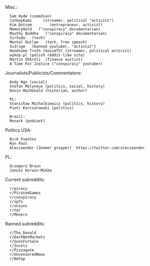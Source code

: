 Misc.:

      Sam Hyde (comedian)
      CatboyKami	 (streamer, political "activist")		
      Kim Dotcom		(entrepreneur, activist)	
      MemoryHold   ("conspiracy" documentarian)
      Mouthy Buddha   ("conspiracy" documentarian)
      SirSudo   (tech)
      Mental Outlaw   (tech, free speech)
      Sv3rige   (banned youtuber, "activist")
      Handsome Truth (GoyimTV) (streamer, political activist)
      wykop.pl (polish reddit-like site)
      Martin Shkreli  (finance austist)
      A Time For Justice ("conspiracy" youtuber)
  
Journalists/Publicists/Commentators:

      Andy Ngo (social)
      Stefan Molyneux (politics, social, history)
      Kevin MacDonald (historian, author)

      PL:
      Stanisław Michalkiewicz (politics, history)
      Piotr Korczarowski (politics)

      Brazil:
      Monark (podcast)

Politics
  USA:
  
      Nick Fuentes
      Ron Paul
      Aleczaender (Zoomer groyper) 	https://twitter.com/aleczaender
      
  PL:

      Grzegorz Braun
      Janusz Korwin-Mikke
      
Current subreddits:

      r/piracy
      r/PiratedGames
      r/conspiracy
      r/ipfs
      r/onions
      r/tor
      r/Monero

Banned subreddits:

      r/The_Donald
      r/DarkNetMarkets
      r/GunsForSale
      r/Incels
      r/Pizzagate
      r/UncensoredNews
      r/NoFap



